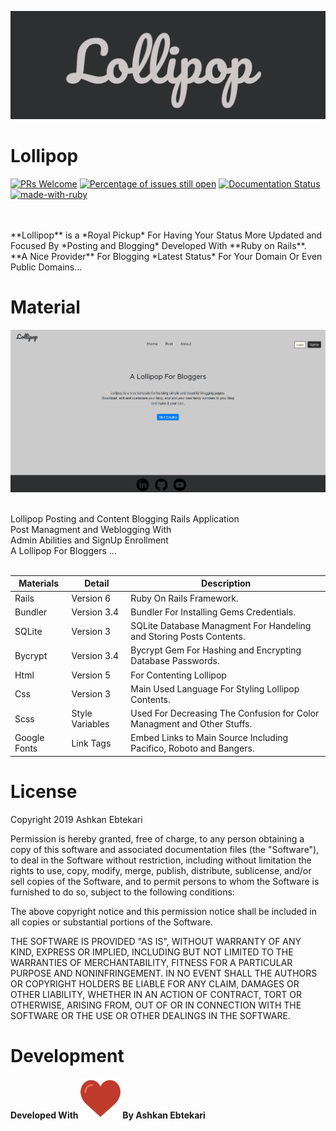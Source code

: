 ![Header](Lollipop.png)
# Lollipop
[![PRs Welcome](https://img.shields.io/badge/PRs-welcome-brightgreen.svg?style=flat-square)](http://makeapullrequest.com)
[![Percentage of issues still open](http://isitmaintained.com/badge/open/Naereen/badges.svg)](http://isitmaintained.com/project/Naereen/badges "Percentage of issues still open")
[![Documentation Status](https://readthedocs.org/projects/ansicolortags/badge/?version=latest)](http://ansicolortags.readthedocs.io/?badge=latest)
[![made-with-ruby](https://img.shields.io/badge/Made%20with-Ruby-1f425f.svg)](https://www.gnu.org/software/ruby/)

<br>
<br>
**Lollipop** is a *Royal Pickup* For Having Your Status More Updated and <br>
Focused By *Posting and Blogging* Developed With **Ruby on Rails**. <br>
**A Nice Provider** For Blogging *Latest Status* For Your Domain Or Even Public Domains...

# Material
![Body](LollipopEnv.png) <br> <br>


Lollipop Posting and Content Blogging Rails Application <br>
Post Managment and Weblogging With <br>
Admin Abilities and SignUp Enrollment <br>
A Lollipop For Bloggers ... <br> <br>


| Materials | Detail | Description |
| ---------- | ----------- | ----------- |
| Rails | Version 6 | Ruby On Rails Framework. |
| Bundler | Version 3.4 | Bundler For Installing Gems Credentials. |
| SQLite | Version 3 | SQLite Database Managment For Handeling and Storing Posts Contents. |
| Bycrypt | Version 3.4 | Bycrypt Gem For Hashing and Encrypting Database Passwords. |
| Html | Version 5 | For Contenting Lollipop |
| Css | Version 3 | Main Used Language For Styling Lollipop Contents. |
| Scss | Style Variables | Used For Decreasing The Confusion for Color Managment and Other Stuffs.|
| Google Fonts | Link Tags | Embed Links to Main Source Including Pacifico, Roboto and Bangers.  |



# License
Copyright 2019 Ashkan Ebtekari

Permission is hereby granted, free of charge, to any person obtaining a copy of this software and associated documentation files (the "Software"), to deal in the Software without restriction, including without limitation the rights to use, copy, modify, merge, publish, distribute, sublicense, and/or sell copies of the Software, and to permit persons to whom the Software is furnished to do so, subject to the following conditions:

The above copyright notice and this permission notice shall be included in all copies or substantial portions of the Software.

THE SOFTWARE IS PROVIDED "AS IS", WITHOUT WARRANTY OF ANY KIND, EXPRESS OR IMPLIED, INCLUDING BUT NOT LIMITED TO THE WARRANTIES OF MERCHANTABILITY, FITNESS FOR A PARTICULAR PURPOSE AND NONINFRINGEMENT. IN NO EVENT SHALL THE AUTHORS OR COPYRIGHT HOLDERS BE LIABLE FOR ANY CLAIM, DAMAGES OR OTHER LIABILITY, WHETHER IN AN ACTION OF CONTRACT, TORT OR OTHERWISE, ARISING FROM, OUT OF OR IN CONNECTION WITH THE SOFTWARE OR THE USE OR OTHER DEALINGS IN THE SOFTWARE.


# Development

**Developed With ![LOVE](LOVE.png) By Ashkan Ebtekari**

